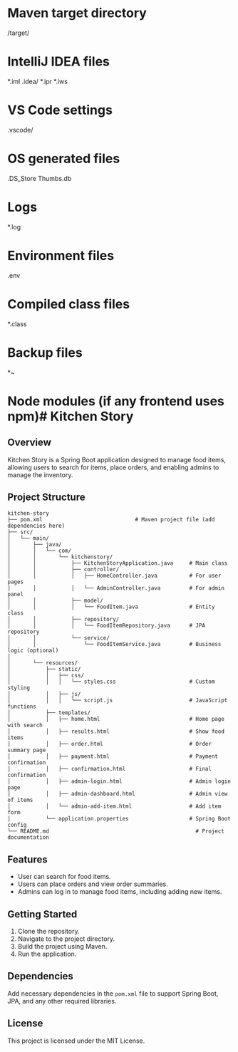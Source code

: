 # Maven target directory
/target/

# IntelliJ IDEA files
*.iml
.idea/
*.ipr
*.iws

# VS Code settings
.vscode/

# OS generated files
.DS_Store
Thumbs.db

# Logs
*.log

# Environment files
.env

# Compiled class files
*.class

# Backup files
*~

# Node modules (if any frontend uses npm)# Kitchen Story

## Overview
Kitchen Story is a Spring Boot application designed to manage food items, allowing users to search for items, place orders, and enabling admins to manage the inventory.

## Project Structure
```
kitchen-story
├── pom.xml                             # Maven project file (add dependencies here)
├── src/
│   └── main/
│       ├── java/
│       │   └── com/
│       │       └── kitchenstory/
│       │           ├── KitchenStoryApplication.java     # Main class
│       │           ├── controller/
│       │           │   ├── HomeController.java          # For user pages
│       │           │   └── AdminController.java         # For admin panel
│       │           ├── model/
│       │           │   └── FoodItem.java                # Entity class
│       │           ├── repository/
│       │           │   └── FoodItemRepository.java      # JPA repository
│       │           └── service/
│       │               └── FoodItemService.java         # Business logic (optional)
│
│       └── resources/
│           ├── static/
│           │   ├── css/
│           │   │   └── styles.css                       # Custom styling
│           │   ├── js/
│           │   │   └── script.js                        # JavaScript functions
│           ├── templates/
│           │   ├── home.html                            # Home page with search
│           │   ├── results.html                         # Show food items
│           │   ├── order.html                           # Order summary page
│           │   ├── payment.html                         # Payment confirmation
│           │   ├── confirmation.html                    # Final confirmation
│           │   ├── admin-login.html                     # Admin login page
│           │   ├── admin-dashboard.html                 # Admin view of items
│           │   └── admin-add-item.html                  # Add item form
│           └── application.properties                   # Spring Boot config
└── README.md                                              # Project documentation
```

## Features
- User can search for food items.
- Users can place orders and view order summaries.
- Admins can log in to manage food items, including adding new items.

## Getting Started
1. Clone the repository.
2. Navigate to the project directory.
3. Build the project using Maven.
4. Run the application.

## Dependencies
Add necessary dependencies in the `pom.xml` file to support Spring Boot, JPA, and any other required libraries.

## License
This project is licensed under the MIT License.